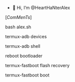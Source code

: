 - 👋 Hi, I’m @HeartHaNterAlex


[_ComMenTs_]

bash alex.sh

termux-adb devices

termux-adb shell

reboot bootloader

termux-fastboot flash recovery    

termux-fastboot boot
